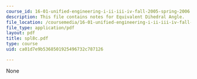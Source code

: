 ```yaml
---
course_id: 16-01-unified-engineering-i-ii-iii-iv-fall-2005-spring-2006
description: This file contains notes for Equivalent Dihedral Angle.
file_location: /coursemedia/16-01-unified-engineering-i-ii-iii-iv-fall-2005-spring-2006/ca01d7e9b5368501925496732c787126_spl8c.pdf
file_type: application/pdf
layout: pdf
title: spl8c.pdf
type: course
uid: ca01d7e9b5368501925496732c787126

---
```

None